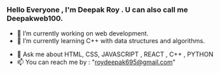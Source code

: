 ### Hello Everyone , I'm Deepak Roy . U can also call me Deepakweb100.

- 🔭 I’m currently working on web development.
- 🌱 I’m currently learning C++ with data structures and algorithms.
<!-- - 👯 I’m looking to collaborate on ... -->
<!-- - 🤔 I’m looking for help with ... -->
- 💬 Ask me about HTML, CSS, JAVASCRIPT , REACT , C++ , PYTHON 
- 📫 You can reach me by : "roydeepak695@gmail.com" 
<!-- - 😄 Pronouns: ...
- ⚡ Fun fact: ... -->

